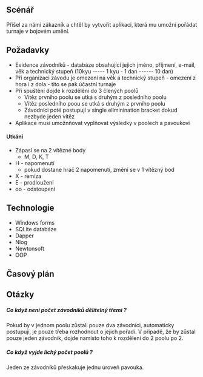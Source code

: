 
## Scénář
Přišel za námi zákazník a chtěl by vytvořit aplikaci, která mu umožní pořádat turnaje v bojovém umění.

## Požadavky
- Evidence závodníků - databáze obsahující jejich jméno, příjmení, e-mail, věk a technický stupeň (10kyu ----- 1 kyu - 1 dan ------ 10 dan)
- Při organizaci závodu je omezení na věk a technický stupeň - omezení z hora i z dola - tito se pak účastní turnaje
- Při spuštění dojde k rozdělění do 3 člených poolů
  - Vítěz prvního poolu se utká s druhým z posledního poolu
  - Vítěz posledního poou se utká s druhým z prvního poolu
  - Závodníci poté postupují v single eliminination bracket dokud nezbyde jeden vítěz
- Aplikace musí umožnňovat vyplňovat výsledky v poolech a pavoukovi
#### Utkání
- Zápasí se na 2 vítězné body
  - M, D, K, T
- H - napomenutí
    - pokud dostane hráč 2 napomenutí, změní se v 1 vítězný bod
- X - remíza
- E - prodloužení
- oo - odstoupení     

## Technologie
- Windows forms
- SQLite databáze
- Dapper
- Nlog
- Newtonsoft
- OOP

## Časový plán

## Otázky
##### Co když není počet závodníků dělitelný třemi ?
Pokud by v jednom poolu zůstali pouze dva závodníci, automaticky postupují, je pouze třeba rozhodnout o jejich pořadí. 
V případě, že by zůstal pouze jeden závodník, dojde namísto toho k rozdělení do 2 poolu po 2.
##### Co když vyjde lichý počet poolů ?
Jeden ze závodníků přeskakuje jednu úroveň pavouka.


